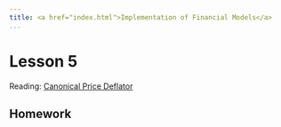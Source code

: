 ```yaml
---
title: <a href="index.html">Implementation of Financial Models</a>
...
```


# Lesson 5

Reading: [Canonical Price Deflator](http://kalx.net/fms/fms.html#canonical-price-deflator)

## Homework

